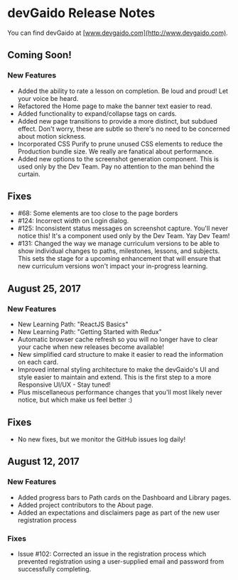 # devGaido Release Notes

You can find devGaido at [www.devgaido.com](http://www.devgaido.com).

## Coming Soon!

### New Features

- Added the ability to rate a lesson on completion. Be loud and proud! Let your voice be heard.
- Refactored the Home page to make the banner text easier to read.
- Added functionality to expand/collapse tags on cards.
- Added new page transitions to provide a more distinct, but subdued effect. Don't worry, these are subtle so there's no need to be concerned about motion sickness.
- Incorporated CSS Purify to prune unused CSS elements to reduce the Production bundle size. We really are fanatical about performance.
- Added new options to the screenshot generation component. This is used only by the Dev Team. Pay no attention to the man behind the curtain.

## Fixes

- #68:  Some elements are too close to the page borders
- #124: Incorrect width on Login dialog. 
- #125: Inconsistent status messages on screenshot capture. You'll never notice this! It's a component used only by the Dev Team. Yay Dev Team!
- #131: Changed the way we manage curriculum versions to be able to show individual changes to paths, milestones, lessons, and subjects. This sets the stage for a upcoming enhancement that will ensure that new curriculum versions won't impact your in-progress learning.

## August 25, 2017

### New Features

- New Learning Path: "ReactJS Basics"
- New Learning Path: "Getting Started with Redux"
- Automatic browser cache refresh so you will no longer have to clear your cache when new releases become available!
- New simplified card structure to make it easier to read the information on each card.
- Improved internal styling architecture to make the devGaido's UI and style easier to maintain and extend. This is the first step to a more Responsive UI/UX - Stay tuned!
- Plus miscellaneous performance changes that you'll most likely never notice, but which make us feel better :)

## Fixes

- No new fixes, but we monitor the GitHub issues log daily!

## August 12, 2017

### New Features

- Added progress bars to Path cards on the Dashboard and Library pages.
- Added project contributors to the About page.
- Added an expectations and disclaimers page as part of the new user registration process

### Fixes

- Issue #102: Corrected an issue in the registration process which prevented registration using a user-supplied email and password from successfully completing. 

